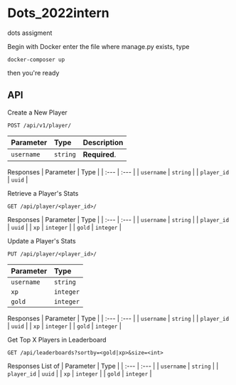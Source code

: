 # Dots_2022intern
dots assigment

Begin with Docker
enter the file where manage.py exists, type

```
docker-composer up 
```

then you're ready
## API
Create a New Player
```http
POST /api/v1/player/
```
| Parameter | Type | Description |
| :--- | :--- | :--- |
| `username` | `string` | **Required**. | 

Responses 
| Parameter | Type |
| :--- | :--- |
| `username` | `string` |
| `player_id` | `uuid` |

Retrieve a Player's Stats
```http
GET /api/player/<player_id>/
```
Responses 
| Parameter | Type |
| :--- | :--- |
| `username` | `string` |
| `player_id` | `uuid` |
| `xp` | `integer` |
| `gold` | `integer` |

Update a Player's Stats
```htto
PUT /api/player/<player_id>/
```
| Parameter | Type | 
| :--- | :--- |
| `username` | `string` | 
| `xp` | `integer` |
| `gold` | `integer` |

Responses 
| Parameter | Type |
| :--- | :--- |
| `username` | `string` |
| `player_id` | `uuid` |
| `xp` | `integer` |
| `gold` | `integer` |

Get Top X Players in Leaderboard
```http
GET /api/leaderboards?sortby=<gold|xp>&size=<int>
```
Responses 
List of
| Parameter | Type |
| :--- | :--- |
| `username` | `string` |
| `player_id` | `uuid` |
| `xp` | `integer` |
| `gold` | `integer` |
